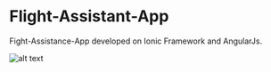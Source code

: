 # Flight-Assistant-App

Fight-Assistance-App developed on Ionic Framework and AngularJs.

![alt text](screenshots/Screen-Shot-2017-04-22-at-1.30.42-AM.png "Main")
